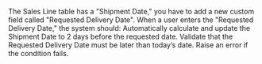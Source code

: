 The Sales Line table has a "Shipment Date," you have to  add a new custom field called "Requested Delivery Date".
When a user enters the "Requested Delivery Date," the system should:
Automatically calculate and update the Shipment Date to 2 days before the requested date.
Validate that the Requested Delivery Date must be later than today’s date.
Raise an error if the condition fails.
